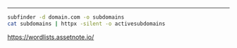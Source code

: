 ___

```bash
subfinder -d domain.com -o subdomains
cat subdomains | httpx -silent -o activesubdomains
```


https://wordlists.assetnote.io/



